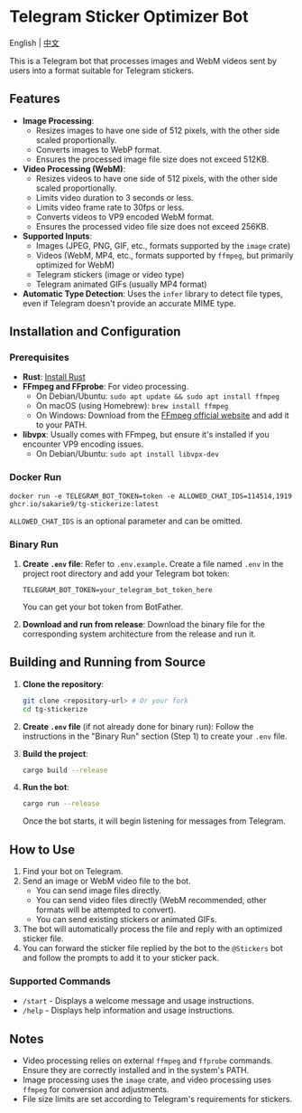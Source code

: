 # Telegram Sticker Optimizer Bot

English | [中文](./README.md)

This is a Telegram bot that processes images and WebM videos sent by users into a format suitable for Telegram stickers.

## Features

- **Image Processing**:
  - Resizes images to have one side of 512 pixels, with the other side scaled proportionally.
  - Converts images to WebP format.
  - Ensures the processed image file size does not exceed 512KB.
- **Video Processing (WebM)**:
  - Resizes videos to have one side of 512 pixels, with the other side scaled proportionally.
  - Limits video duration to 3 seconds or less.
  - Limits video frame rate to 30fps or less.
  - Converts videos to VP9 encoded WebM format.
  - Ensures the processed video file size does not exceed 256KB.
- **Supported Inputs**:
  - Images (JPEG, PNG, GIF, etc., formats supported by the `image` crate)
  - Videos (WebM, MP4, etc., formats supported by `ffmpeg`, but primarily optimized for WebM)
  - Telegram stickers (image or video type)
  - Telegram animated GIFs (usually MP4 format)
- **Automatic Type Detection**: Uses the `infer` library to detect file types, even if Telegram doesn't provide an accurate MIME type.

## Installation and Configuration

### Prerequisites

- **Rust**: [Install Rust](https://www.rust-lang.org/tools/install)
- **FFmpeg and FFprobe**: For video processing.
  - On Debian/Ubuntu: `sudo apt update && sudo apt install ffmpeg`
  - On macOS (using Homebrew): `brew install ffmpeg`
  - On Windows: Download from the [FFmpeg official website](https://ffmpeg.org/download.html) and add it to your PATH.
- **libvpx**: Usually comes with FFmpeg, but ensure it's installed if you encounter VP9 encoding issues.
  - On Debian/Ubuntu: `sudo apt install libvpx-dev`

### Docker Run

```shell
docker run -e TELEGRAM_BOT_TOKEN=token -e ALLOWED_CHAT_IDS=114514,1919 ghcr.io/sakarie9/tg-stickerize:latest
```

`ALLOWED_CHAT_IDS` is an optional parameter and can be omitted.

### Binary Run

1. **Create `.env` file**:
    Refer to `.env.example`. Create a file named `.env` in the project root directory and add your Telegram bot token:

    ```env
    TELEGRAM_BOT_TOKEN=your_telegram_bot_token_here
    ```

    You can get your bot token from BotFather.

2. **Download and run from release**:
    Download the binary file for the corresponding system architecture from the release and run it.

## Building and Running from Source

1. **Clone the repository**:

    ```bash
    git clone <repository-url> # Or your fork
    cd tg-stickerize
    ```

2. **Create `.env` file** (if not already done for binary run):
    Follow the instructions in the "Binary Run" section (Step 1) to create your `.env` file.

3. **Build the project**:

    ```bash
    cargo build --release
    ```

4. **Run the bot**:

    ```bash
    cargo run --release
    ```

    Once the bot starts, it will begin listening for messages from Telegram.

## How to Use

1. Find your bot on Telegram.
2. Send an image or WebM video file to the bot.
    - You can send image files directly.
    - You can send video files directly (WebM recommended, other formats will be attempted to convert).
    - You can send existing stickers or animated GIFs.
3. The bot will automatically process the file and reply with an optimized sticker file.
4. You can forward the sticker file replied by the bot to the `@Stickers` bot and follow the prompts to add it to your sticker pack.

### Supported Commands

- `/start` - Displays a welcome message and usage instructions.
- `/help` - Displays help information and usage instructions.

## Notes

- Video processing relies on external `ffmpeg` and `ffprobe` commands. Ensure they are correctly installed and in the system's PATH.
- Image processing uses the `image` crate, and video processing uses `ffmpeg` for conversion and adjustments.
- File size limits are set according to Telegram's requirements for stickers.
